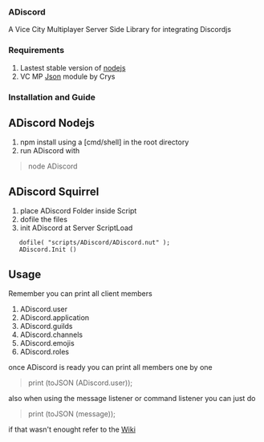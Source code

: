 ### ADiscord 
A Vice City Multiplayer Server Side Library for integrating Discordjs 
 
 ### Requirements
1. Lastest stable version of [nodejs](nodejs.org)
2. VC MP [Json](https://forum.vc-mp.org/?topic=1479.msg10253#msg10253) module by Crys 
 
 ### Installation and Guide
 ## ADiscord Nodejs
 1. npm install using a [cmd/shell] in the root directory
 2. run ADiscord with
   > node ADiscord

## ADiscord Squirrel
1. place ADiscord Folder inside Script
2. dofile the files
3. init ADiscord at Server ScriptLoad
  
```
   dofile( "scripts/ADiscord/ADiscord.nut" );
   ADiscord.Init ()
```

## Usage
Remember you can print all client members

1. ADiscord.user
2. ADiscord.application
3. ADiscord.guilds
4. ADiscord.channels
5. ADiscord.emojis
6. ADiscord.roles

once ADiscord is ready you can print all members one by one
> print (toJSON (ADiscord.user));

also when using the message listener or command listener you can just do
> print (toJSON (message));

if that wasn't enought refer to the [Wiki](https://github.com/AroliSG/ADiscordLibrary/wiki)
